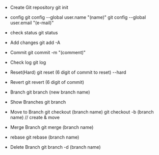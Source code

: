 
- Create Git repository
git init

- config
git config --global user.name "(name)"
git config --global user.email "(e-mail)"

- check status
git status

- Add changes
git add -A

- Commit
git commit -m "(comment)"

- Check log
git log

- Reset(Hard)
git reset (6 digit of commit to reset) --hard

- Revert
git revert (6 digit of commit)

- Branch
git branch (new branch name)

- Show Branches
git branch

- Move to Branch
git checkout (branch name)
git checkout -b (branch name)   // create & move

- Merge Branch
git merge (branch name)

- rebase
git rebase (branch name)

- Delete Branch
git branch -d (branch name)
